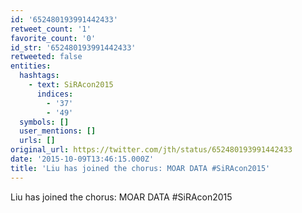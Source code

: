 ```yaml
---
id: '652480193991442433'
retweet_count: '1'
favorite_count: '0'
id_str: '652480193991442433'
retweeted: false
entities:
  hashtags:
    - text: SiRAcon2015
      indices:
        - '37'
        - '49'
  symbols: []
  user_mentions: []
  urls: []
original_url: https://twitter.com/jth/status/652480193991442433
date: '2015-10-09T13:46:15.000Z'
title: 'Liu has joined the chorus: MOAR DATA #SiRAcon2015'
---
```


Liu has joined the chorus: MOAR DATA #SiRAcon2015